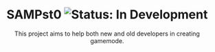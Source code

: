 <h1 align="center">SAMPst0 <img alt="Status: In Development" src="https://img.shields.io/badge/STATUS-EM%20DESENVOLVIMENTO-green"></br></h1> 
<p align="center">
  	This project aims to help both new and old developers in creating gamemode. 
</p>

